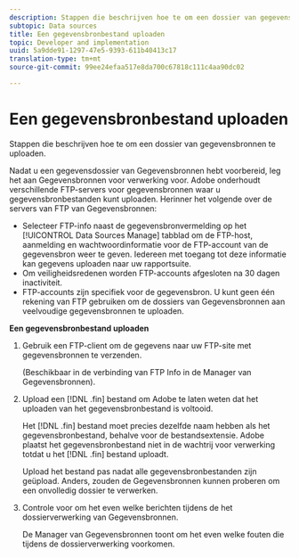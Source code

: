 ```yaml
---
description: Stappen die beschrijven hoe te om een dossier van gegevensbronnen te uploaden.
subtopic: Data sources
title: Een gegevensbronbestand uploaden
topic: Developer and implementation
uuid: 5a9dde91-1297-47e5-9393-611b40413c17
translation-type: tm+mt
source-git-commit: 99ee24efaa517e8da700c67818c111c4aa90dc02

---
```



# Een gegevensbronbestand uploaden

Stappen die beschrijven hoe te om een dossier van gegevensbronnen te uploaden.

Nadat u een gegevensdossier van Gegevensbronnen hebt voorbereid, leg het aan Gegevensbronnen voor verwerking voor. Adobe onderhoudt verschillende FTP-servers voor gegevensbronnen waar u gegevensbronbestanden kunt uploaden. Herinner het volgende over de servers van FTP van Gegevensbronnen:

* Selecteer FTP-info naast de gegevensbronvermelding op het [!UICONTROL Data Sources Manage] tabblad om de FTP-host, aanmelding en wachtwoordinformatie voor de FTP-account van de gegevensbron weer te geven. Iedereen met toegang tot deze informatie kan gegevens uploaden naar uw rapportsuite.
* Om veiligheidsredenen worden FTP-accounts afgesloten na 30 dagen inactiviteit.
* FTP-accounts zijn specifiek voor de gegevensbron. U kunt geen één rekening van FTP gebruiken om de dossiers van Gegevensbronnen aan veelvoudige gegevensbronnen te uploaden.

**Een gegevensbronbestand uploaden**

1. Gebruik een FTP-client om de gegevens naar uw FTP-site met gegevensbronnen te verzenden.

   (Beschikbaar in de verbinding van FTP Info in de Manager van Gegevensbronnen).

1. Upload een [!DNL .fin] bestand om Adobe te laten weten dat het uploaden van het gegevensbronbestand is voltooid.

   Het [!DNL .fin] bestand moet precies dezelfde naam hebben als het gegevensbronbestand, behalve voor de bestandsextensie. Adobe plaatst het gegevensbronbestand niet in de wachtrij voor verwerking totdat u het [!DNL .fin] bestand uploadt.

   Upload het bestand pas nadat alle gegevensbronbestanden zijn geüpload. Anders, zouden de Gegevensbronnen kunnen proberen om een onvolledig dossier te verwerken.
1. Controle voor om het even welke berichten tijdens de het dossierverwerking van Gegevensbronnen.

   De Manager van Gegevensbronnen toont om het even welke fouten die tijdens de dossierverwerking voorkomen.

